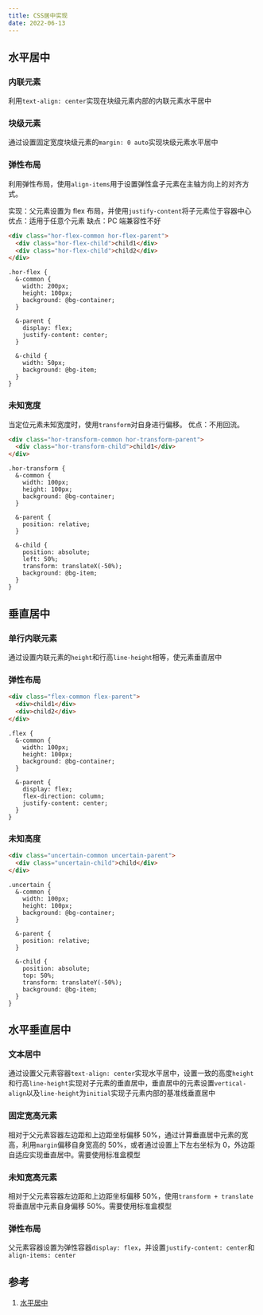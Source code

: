 ```yaml
---
title: CSS居中实现
date: 2022-06-13
---
```


## 水平居中

### 内联元素

利用`text-align: center`实现在块级元素内部的内联元素水平居中

### 块级元素

通过设置固定宽度块级元素的`margin: 0 auto`实现块级元素水平居中

### 弹性布局

利用弹性布局，使用`align-items`用于设置弹性盒子元素在主轴方向上的对齐方式。

实现：父元素设置为 flex 布局，并使用`justify-content`将子元素位于容器中心
优点：适用于任意个元素
缺点：PC 端兼容性不好

```html
<div class="hor-flex-common hor-flex-parent">
  <div class="hor-flex-child">child1</div>
  <div class="hor-flex-child">child2</div>
</div>
```

```less
.hor-flex {
  &-common {
    width: 200px;
    height: 100px;
    background: @bg-container;
  }

  &-parent {
    display: flex;
    justify-content: center;
  }

  &-child {
    width: 50px;
    background: @bg-item;
  }
}
```

### 未知宽度

当定位元素未知宽度时，使用`transform`对自身进行偏移。
优点：不用回流。

```html
<div class="hor-transform-common hor-transform-parent">
  <div class="hor-transform-child">child1</div>
</div>
```

```less
.hor-transform {
  &-common {
    width: 100px;
    height: 100px;
    background: @bg-container;
  }

  &-parent {
    position: relative;
  }

  &-child {
    position: absolute;
    left: 50%;
    transform: translateX(-50%);
    background: @bg-item;
  }
}
```

## 垂直居中

### 单行内联元素

通过设置内联元素的`height`和行高`line-height`相等，使元素垂直居中

### 弹性布局

```html
<div class="flex-common flex-parent">
  <div>child1</div>
  <div>child2</div>
</div>
```

```less
.flex {
  &-common {
    width: 100px;
    height: 100px;
    background: @bg-container;
  }

  &-parent {
    display: flex;
    flex-direction: column;
    justify-content: center;
  }
}
```

### 未知高度

```html
<div class="uncertain-common uncertain-parent">
  <div class="uncertain-child">child</div>
</div>
```

```less
.uncertain {
  &-common {
    width: 100px;
    height: 100px;
    background: @bg-container;
  }

  &-parent {
    position: relative;
  }

  &-child {
    position: absolute;
    top: 50%;
    transform: translateY(-50%);
    background: @bg-item;
  }
}
```

## 水平垂直居中

### 文本居中

通过设置父元素容器`text-align: center`实现水平居中，设置一致的高度`height`和行高`line-height`实现对子元素的垂直居中，垂直居中的元素设置`vertical-align`以及`line-height`为`initial`实现子元素内部的基准线垂直居中

### 固定宽高元素

相对于父元素容器左边距和上边距坐标偏移 50%，通过计算垂直居中元素的宽高，利用`margin`偏移自身宽高的 50%，或者通过设置上下左右坐标为 0，外边距自适应实现垂直居中。需要使用标准盒模型

### 未知宽高元素

相对于父元素容器左边距和上边距坐标偏移 50%，使用`transform + translate`将垂直居中元素自身偏移 50%。需要使用标准盒模型

### 弹性布局

父元素容器设置为弹性容器`display: flex`，并设置`justify-content: center`和`align-items: center`

## 参考

1. [水平居中](https://tsejx.github.io/css-guidebook/layout/centered/center-horizontally)
